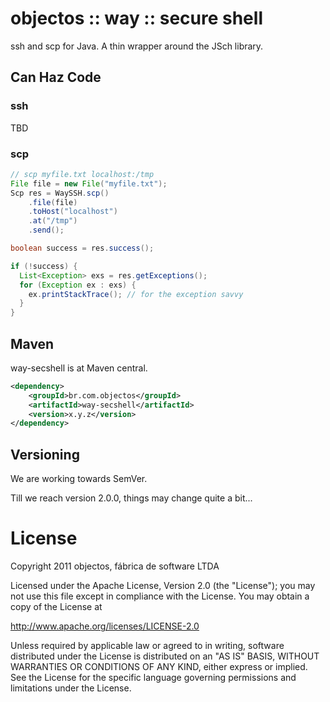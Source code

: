 # objectos :: way :: secure shell

ssh and scp for Java. A thin wrapper around the JSch library.

## Can Haz Code

### ssh

TBD

### scp

```java
// scp myfile.txt localhost:/tmp
File file = new File("myfile.txt");
Scp res = WaySSH.scp()
    .file(file)
    .toHost("localhost")
    .at("/tmp")
    .send();

boolean success = res.success();

if (!success) {
  List<Exception> exs = res.getExceptions();
  for (Exception ex : exs) {
    ex.printStackTrace(); // for the exception savvy
  }  
}
```

## Maven

way-secshell is at Maven central.

```xml
<dependency>
    <groupId>br.com.objectos</groupId>
    <artifactId>way-secshell</artifactId>
    <version>x.y.z</version>
</dependency>
```

## Versioning

We are working towards SemVer.

Till we reach version 2.0.0, things may change quite a bit...

# License

Copyright 2011 objectos, fábrica de software LTDA

Licensed under the Apache License, Version 2.0 (the "License"); 
you may not use this file except in compliance with the License. 
You may obtain a copy of the License at

http://www.apache.org/licenses/LICENSE-2.0

Unless required by applicable law or agreed to in writing, 
software distributed under the License is distributed on an "AS IS" BASIS, 
WITHOUT WARRANTIES OR CONDITIONS OF ANY KIND, either express or implied. 
See the License for the specific language governing permissions 
and limitations under the License.